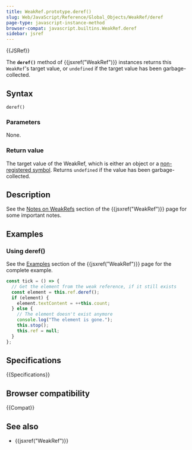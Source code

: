 ```yaml
---
title: WeakRef.prototype.deref()
slug: Web/JavaScript/Reference/Global_Objects/WeakRef/deref
page-type: javascript-instance-method
browser-compat: javascript.builtins.WeakRef.deref
sidebar: jsref
---
```


{{JSRef}}

The **`deref()`** method of {{jsxref("WeakRef")}} instances returns this `WeakRef`'s target value, or `undefined` if the target value has been garbage-collected.

## Syntax

```js-nolint
deref()
```

### Parameters

None.

### Return value

The target value of the WeakRef, which is either an object or a [non-registered symbol](/en-US/docs/Web/JavaScript/Reference/Global_Objects/Symbol#shared_symbols_in_the_global_symbol_registry). Returns `undefined` if the value has been garbage-collected.

## Description

See the [Notes on WeakRefs](/en-US/docs/Web/JavaScript/Reference/Global_Objects/WeakRef#notes_on_weakrefs) section of the {{jsxref("WeakRef")}} page for some important notes.

## Examples

### Using deref()

See the [Examples](/en-US/docs/Web/JavaScript/Reference/Global_Objects/WeakRef#examples)
section of the {{jsxref("WeakRef")}} page for the complete example.

```js
const tick = () => {
  // Get the element from the weak reference, if it still exists
  const element = this.ref.deref();
  if (element) {
    element.textContent = ++this.count;
  } else {
    // The element doesn't exist anymore
    console.log("The element is gone.");
    this.stop();
    this.ref = null;
  }
};
```

## Specifications

{{Specifications}}

## Browser compatibility

{{Compat}}

## See also

- {{jsxref("WeakRef")}}
